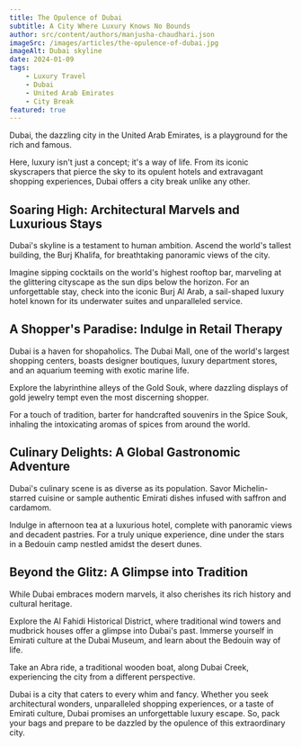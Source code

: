 ```yaml
---
title: The Opulence of Dubai
subtitle: A City Where Luxury Knows No Bounds
author: src/content/authors/manjusha-chaudhari.json
imageSrc: /images/articles/the-opulence-of-dubai.jpg
imageAlt: Dubai skyline
date: 2024-01-09
tags:
    - Luxury Travel
    - Dubai
    - United Arab Emirates
    - City Break
featured: true
---
```


Dubai, the dazzling city in the United Arab Emirates, is a playground for the rich and famous.

Here, luxury isn't just a concept; it's a way of life. From its iconic skyscrapers that pierce the sky to its opulent hotels and extravagant shopping experiences, Dubai offers a city break unlike any other.

## Soaring High: Architectural Marvels and Luxurious Stays

Dubai's skyline is a testament to human ambition. Ascend the world's tallest building, the Burj Khalifa, for breathtaking panoramic views of the city.

Imagine sipping cocktails on the world's highest rooftop bar, marveling at the glittering cityscape as the sun dips below the horizon. For an unforgettable stay, check into the iconic Burj Al Arab, a sail-shaped luxury hotel known for its underwater suites and unparalleled service.

## A Shopper's Paradise: Indulge in Retail Therapy

Dubai is a haven for shopaholics. The Dubai Mall, one of the world's largest shopping centers, boasts designer boutiques, luxury department stores, and an aquarium teeming with exotic marine life.

Explore the labyrinthine alleys of the Gold Souk, where dazzling displays of gold jewelry tempt even the most discerning shopper.

For a touch of tradition, barter for handcrafted souvenirs in the Spice Souk, inhaling the intoxicating aromas of spices from around the world.

## Culinary Delights: A Global Gastronomic Adventure

Dubai's culinary scene is as diverse as its population. Savor Michelin-starred cuisine or sample authentic Emirati dishes infused with saffron and cardamom.

Indulge in afternoon tea at a luxurious hotel, complete with panoramic views and decadent pastries. For a truly unique experience, dine under the stars in a Bedouin camp nestled amidst the desert dunes.

## Beyond the Glitz: A Glimpse into Tradition

While Dubai embraces modern marvels, it also cherishes its rich history and cultural heritage.

Explore the Al Fahidi Historical District, where traditional wind towers and mudbrick houses offer a glimpse into Dubai's past. Immerse yourself in Emirati culture at the Dubai Museum, and learn about the Bedouin way of life.

Take an Abra ride, a traditional wooden boat, along Dubai Creek, experiencing the city from a different perspective.

Dubai is a city that caters to every whim and fancy. Whether you seek architectural wonders, unparalleled shopping experiences, or a taste of Emirati culture, Dubai promises an unforgettable luxury escape. So, pack your bags and prepare to be dazzled by the opulence of this extraordinary city.
